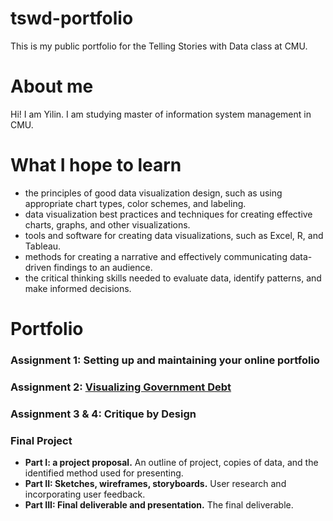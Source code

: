 # tswd-portfolio
This is my public portfolio for the Telling Stories with Data class at CMU.

# About me
Hi! I am Yilin. I am studying master of information system management in CMU.

# What I hope to learn
* the principles of good data visualization design, such as using appropriate chart types, color schemes, and labeling.
* data visualization best practices and techniques for creating effective charts, graphs, and other visualizations.
* tools and software for creating data visualizations, such as Excel, R, and Tableau.
* methods for creating a narrative and effectively communicating data-driven findings to an audience.
* the critical thinking skills needed to evaluate data, identify patterns, and make informed decisions.

# Portfolio
### Assignment 1: Setting up and maintaining your online portfolio
### Assignment 2: [Visualizing Government Debt](visualizing-government-debt.md)
### Assignment 3 & 4: Critique by Design
### Final Project
 - **Part I: a project proposal.**  An outline of project, copies of data, and the identified method used for presenting.
 - **Part II: Sketches, wireframes, storyboards.**  User research and incorporating user feedback.
 - **Part III: Final deliverable and presentation.**  The final deliverable.

